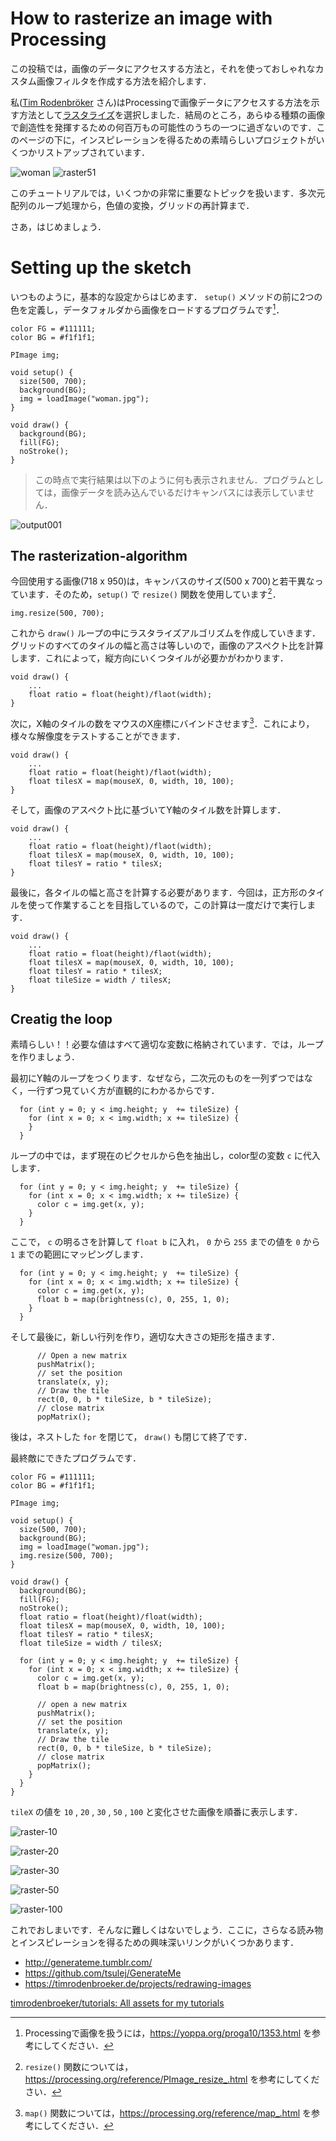 # How to rasterize an image with Processing

この投稿では，画像のデータにアクセスする方法と，それを使っておしゃれなカスタム画像フィルタを作成する方法を紹介します．

私([Tim Rodenbröker](https://timrodenbroeker.de/about/) さん)はProcessingで画像データにアクセスする方法を示す方法として[ラスタライズ](https://w.wiki/6GPx)を選択しました．結局のところ，あらゆる種類の画像で創造性を発揮するための何百万もの可能性のうちの一つに過ぎないのです．このページの下に，インスピレーションを得るための素晴らしいプロジェクトがいくつかリストアップされています．

![woman](../image/woman.jpg)
![raster51](../image/raster51-731x1024.png)

このチュートリアルでは，いくつかの非常に重要なトピックを扱います．多次元配列のループ処理から，色値の変換，グリッドの再計算まで．

さあ，はじめましょう．

# Setting up the sketch

いつものように，基本的な設定からはじめます． `setup()` メソッドの前に2つの色を定義し，データフォルダから画像をロードするプログラムです[^1]．

```Processing
color FG = #111111;
color BG = #f1f1f1;

PImage img;

void setup() {
  size(500, 700);
  background(BG);
  img = loadImage("woman.jpg");
}

void draw() {
  background(BG);
  fill(FG);
  noStroke();
}
```

> この時点で実行結果は以下のように何も表示されません．プログラムとしては，画像データを読み込んでいるだけキャンバスには表示していません．

![output001](../ImageRasterize/output001.png)

## The rasterization-algorithm

今回使用する画像(718 x 950)は，キャンバスのサイズ(500 x 700)と若干異なっています．そのため，`setup()` で `resize()` 関数を使用しています[^2]．

```Processing
img.resize(500, 700);
```

これから `draw()` ループの中にラスタライズアルゴリズムを作成していきます．グリッドのすべてのタイルの幅と高さは等しいので，画像のアスペクト比を計算します．これによって，縦方向にいくつタイルが必要かがわかります．

```Processing
void draw() {
    ...
    float ratio = float(height)/flaot(width);
}
```
次に，X軸のタイルの数をマウスのX座標にバインドさせます[^3]．これにより，様々な解像度をテストすることができます．

```Processing
void draw() {
    ...
    float ratio = float(height)/flaot(width);
    float tilesX = map(mouseX, 0, width, 10, 100);
}
```

そして，画像のアスペクト比に基づいてY軸のタイル数を計算します．

```Processing
void draw() {
    ...
    float ratio = float(height)/flaot(width);
    float tilesX = map(mouseX, 0, width, 10, 100);
    float tilesY = ratio * tilesX;
}
```

最後に，各タイルの幅と高さを計算する必要があります．今回は，正方形のタイルを使って作業することを目指しているので，この計算は一度だけで実行します．

```Processing
void draw() {
    ...
    float ratio = float(height)/flaot(width);
    float tilesX = map(mouseX, 0, width, 10, 100);
    float tilesY = ratio * tilesX;
    float tileSize = width / tilesX;
}
```

## Creatig the loop

素晴らしい！！必要な値はすべて適切な変数に格納されています．では，ループを作りましょう．

最初にY軸のループをつくります．なぜなら，二次元のものを一列ずつではなく，一行ずつ見ていく方が直観的にわかるからです．

```Processing
  for (int y = 0; y < img.height; y  += tileSize) {
    for (int x = 0; x < img.width; x += tileSize) {
    }
  }
```

ループの中では，まず現在のピクセルから色を抽出し，color型の変数 `c` に代入します．

```Processing
  for (int y = 0; y < img.height; y  += tileSize) {
    for (int x = 0; x < img.width; x += tileSize) {
      color c = img.get(x, y);
    }
  }
```

ここで， `c` の明るさを計算して `float b` に入れ， `0` から `255` までの値を `0` から `1` までの範囲にマッピングします．

```Processing
  for (int y = 0; y < img.height; y  += tileSize) {
    for (int x = 0; x < img.width; x += tileSize) {
      color c = img.get(x, y);
      float b = map(brightness(c), 0, 255, 1, 0);
    }
  }
```

そして最後に，新しい行列を作り，適切な大きさの矩形を描きます．

```Processing
      // Open a new matrix
      pushMatrix();
      // set the position
      translate(x, y);
      // Draw the tile
      rect(0, 0, b * tileSize, b * tileSize);
      // close matrix
      popMatrix();
```

後は，ネストした `for` を閉じて， `draw()` も閉じて終了です．

最終敵にできたプログラムです．

```Processing
color FG = #111111;
color BG = #f1f1f1;

PImage img;

void setup() {
  size(500, 700);
  background(BG);
  img = loadImage("woman.jpg");
  img.resize(500, 700);
}

void draw() {
  background(BG);
  fill(FG);
  noStroke();
  float ratio = float(height)/float(width);
  float tilesX = map(mouseX, 0, width, 10, 100);
  float tilesY = ratio * tilesX;
  float tileSize = width / tilesX;
  
  for (int y = 0; y < img.height; y  += tileSize) {
    for (int x = 0; x < img.width; x += tileSize) {
      color c = img.get(x, y);
      float b = map(brightness(c), 0, 255, 1, 0);
      
      // open a new matrix
      pushMatrix();
      // set the position
      translate(x, y);
      // Draw the tile
      rect(0, 0, b * tileSize, b * tileSize);
      // close matrix
      popMatrix();
    }
  } 
}
```

`tileX` の値を `10` , `20` , `30` , `50` , `100` と変化させた画像を順番に表示します．

![raster-10](../ImageRasterize/raster-10.png)

![raster-20](../ImageRasterize/raster-20.png)

![raster-30](../ImageRasterize/raster-30.png)

![raster-50](../ImageRasterize/raster-50.png)

![raster-100](../ImageRasterize/raster-100.png)


これでおしまいです．そんなに難しくはないでしょう．ここに，さらなる読み物とインスピレーションを得るための興味深いリンクがいくつかあります．

- http://generateme.tumblr.com/
- https://github.com/tsulej/GenerateMe
- https://timrodenbroeker.de/projects/redrawing-images

[timrodenbroeker/tutorials: All assets for my tutorials](https://github.com/timrodenbroeker/tutorials)

[^1]: Processingで画像を扱うには，https://yoppa.org/proga10/1353.html を参考にしてください．

[^2]: `resize()` 関数については，https://processing.org/reference/PImage_resize_.html を参考にしてください．

[^3]: `map()` 関数については，https://processing.org/reference/map_.html を参考にしてください．